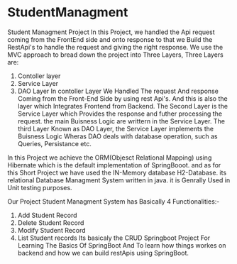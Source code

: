 # StudentManagment

Student Managment Project 
In this Project, we handled the Api request coming from the FrontEnd side and onto response to that we Build the RestApi's to handle the request and giving the right response. We use the MVC approach to bread down the project into Three Layers, 
Three Layers are:
1. Contoller layer
2. Service Layer
3. DAO Layer
In contoller Layer We Handled The request And response Coming from the Front-End Side by using rest Api's. And this is also the layer which Integrates Frontend from Backend.
The Second Layer is the Service Layer which Provides the response and futher processing the request. the main Buisness Logic are writtern in the Service Layer.
The third Layer Known as DAO Layer, the Service Layer implements the Buisness Logic Wheras DAO deals with database operation, such as Queries, Persistance etc.

In this Project we achieve the ORM(Objesct Relational Mapping) using Hibernate which is the default implementation of SpringBooot.
and as for this Short Project we have used the IN-Memory database H2-Database. its relational Database Managment System written in java. it is Genrally Used in Unit testing purposes. 

Our Project Student Managment System has Basically 4 Functionalities:-
1. Add Student Record
2. Delete Student Record
3. Modify Student Record
4. List Student records
Its basicaly the CRUD Springboot Project For Learning The Basics Of SpringBoot And To learn how things workes on backend and how we can build restApis using SpringBoot.
